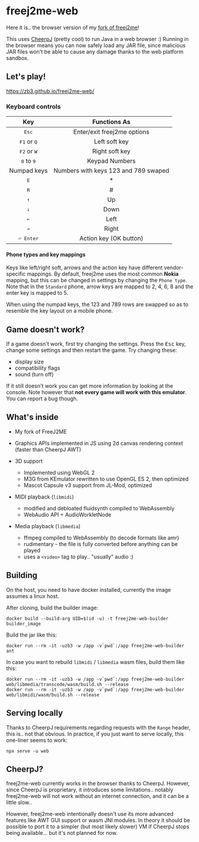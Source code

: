 # freej2me-web
Here it is.. the browser version of my [fork of freej2me](https://github.com/zb3/freej2me)!  

This uses [CheerpJ](https://cheerpj.com/) (pretty cool) to run Java in a web browser :)
Running in the browser means you can now safely load any JAR file, since malicious JAR files won't be able to cause any damage thanks to the web platform sandbox.

## Let's play!
https://zb3.github.io/freej2me-web/


### Keyboard controls
| **Key** | **Functions As** |
| :------------: | :--------------: |
| <kbd>Esc</kbd> | Enter/exit freej2me options |
| <kbd>F1</kbd> or <kbd>Q</kbd> | Left soft key |
| <kbd>F2</kbd> or <kbd>W</kbd> | Right soft key |
| <kbd>0</kbd> to <kbd>9</kbd> | Keypad Numbers |
| Numpad keys | Numbers with keys 123 and 789 swaped |
| <kbd>E</kbd> | * |
| <kbd>R</kbd> | # |
| <kbd>↑</kbd> | Up |
| <kbd>↓</kbd> | Down |
| <kbd>←</kbd> | Left |
| <kbd>→</kbd> | Right |
| <kbd>⏎ Enter</kbd> | Action key (OK button) |

#### Phone types and key mappings
Keys like left/right soft, arrows and the action key have different vendor-specific mappings. By default, freej2me uses the most common **Nokia** mapping, but this can be changed in settings by changing the `Phone type`. Note that in the `Standard` phone, arrow keys are mapped to 2, 4, 6, 8 and the enter key is mapped to 5.

When using the numpad keys, the 123 and 789 rows are swapped so as to resemble the key layout on a mobile phone.

## Game doesn't work?
If a game doesn't work, first try changing the settings. Press the <kbd>Esc</kbd> key, change some settings and then restart the game. Try changing these:
* display size
* compatibility flags
* sound (turn off)

If it still doesn't work you can get more information by looking at the console. Note however that **not every game will work with this emulator**. You can report a bug though.


## What's inside
* My fork of FreeJ2ME

* Graphics APIs implemented in JS using 2d canvas rendering context (faster than CheerpJ AWT)

* 3D support
    - Implemented using WebGL 2
    - M3G from KEmulator rewritten to use OpenGL ES 2, then optimized
    - Mascot Capsule v3 support from JL-Mod, optimized

* MIDI playback (`libmidi`)
    - modified and debloated fluidsynth compiled to WebAssembly
    - WebAudio API + AudioWorkletNode

* Media playback (`libmedia`)
    - ffmpeg compiled to WebAssembly (to decode formats like amr)
    - rudimentary - the file is fully converted before anything can be played
    - uses a `<video>` tag to play.. "usually" audio :)

## Building

On the host, you need to have docker installed, currently the image assumes a linux host.

After cloning, build the builder image:
```
docker build --build-arg UID=$(id -u) -t freej2me-web-builder builder_image
```

Build the jar like this:
```
docker run --rm -it -uzb3 -w /app -v`pwd`:/app freej2me-web-builder ant
```

In case you want to rebuild `libmidi` / `libmedia` wasm files, build them like this:
```
docker run --rm -it -uzb3 -w /app -v`pwd`:/app freej2me-web-builder web/libmedia/transcode/wasm/build.sh --release
docker run --rm -it -uzb3 -w /app -v`pwd`:/app freej2me-web-builder web/libmidi/wasm/build.sh --release
```

## Serving locally
Thanks to CheerpJ requirements regarding requests with the `Range` header, this is.. not that obvious. In practice, if you just want to serve locally, this one-liner seems to work:
```
npx serve -u web
```

## CheerpJ?
freej2me-web currently works in the browser thanks to CheerpJ. However, since CheerpJ is proprietary, it introduces some limitations.. notably freej2me-web will not work without an internet connection, and it can be a little slow..

However, freej2me-web intentionally doesn't use its more advanced features like AWT GUI support or wasm JNI modules. In theory it should be possible to port it to a simpler (but most likely slower) VM if CheerpJ stops being available... but it's not planned for now.

